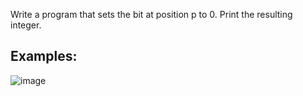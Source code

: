 Write a program that sets the bit at position p to 0. Print the resulting integer.

## Examples: 

![image](https://user-images.githubusercontent.com/45227327/209886593-7ee1aa8a-148a-44a6-85e4-a6d337c92a5c.png)

